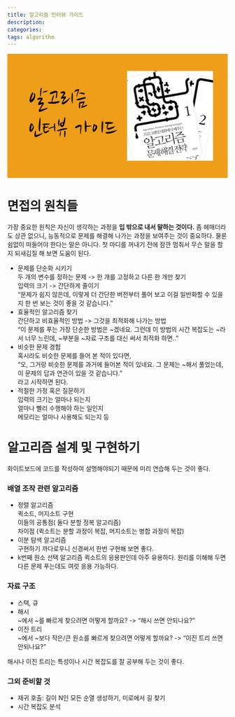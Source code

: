 ```yaml
---
title: 알고리즘 인터뷰 가이드
description: 
categories: 
tags: algorithm
---
```


![알고리즘 인터뷰 가이드](./coding-interview.png)

# 면접의 원칙들

가장 중요한 원칙은 자신이 생각하는 과정을 **입 밖으로 내서 말하는 것이다.** 좀 헤매더라도 상관 없으니, 능동적으로 문제를 해결해 나가는 과정을 보여주는 것이 중요하다. 물론 쉼없이 떠들어야 한다는 말은 아니다. 첫 마디를 꺼내기 전에 잠깐 멈춰서 무슨 말을 할 지 되새김질 해 보면 도움이 된다.

- 문제를 단순화 시키기<br/>
    두 개의 변수를 정하는 문제 -> 한 개를 고정하고 다른 한 개만 찾기<br/>
    입력의 크기 -> 간단하게 줄이기<br/>
    “문제가 쉽지 않은데, 이렇게 더 간단한 버전부터 풀어 보고 이걸 일반화할 수 있을지 한 번 보는 것이 좋을 것 같습니다.”
- 효율적인 알고리즘 찾기<br/>
    간단하고 비효율적인 방법 -> 그것을 최적화해 나가는 방법<br/>
    “이 문제를 푸는 가장 단순한 방법은 ~겠네요. 그런데 이 방법의 시간 복잡도는 ~라서 너무 느린데, ~부분을 ~자료 구조를 대신 써서 최적화 하면..”
- 비슷한 문제 경험<br/>
    혹시라도 비슷한 문제를 들어 본 적이 있다면,<br/>
    “오, 그거랑 비슷한 문제를 과거에 들어본 적이 있네요. 그 문제는 ~해서 풀었는데, 이 문제의 답과 연관이 있을 것 같습니다.”<br/>
    라고 시작하면 된다.
- 적절한 가정 혹은 질문하기<br/>
    입력의 크기는 얼마나 되는지<br/>
    얼마나 빨리 수행해야 하는 일인지<br/>
    메모리는 얼마나 사용해도 되는지 등<br/>

# 알고리즘 설계 및 구현하기

화이트보드에 코드를 작성하여 설명해야되기 때문에 미리 연습해 두는 것이 좋다.

### 배열 조작 관련 알고리즘

- 정렬 알고리즘<br/>
    퀵소드, 머지소트 구현<br/>
    이들의 공통점( 둘다 분할 정복 알고리즘)<br/>
    차이점 (퀵소트는 분할 과정이 복잡, 머지소트는 병합 과정이 복잡)<br/>
- 이분 탐색 알고리즘<br/>
    구현하기 까다로우니 신경써서 한번 구현해 보면 좋다.
- k번째 원소 선택 알고리즘
    퀵소트의 응용판인데 아주 유용하다. 원리를 이해해 두면 다른 문제 푸는데도 여럿 응용 가능하다.

### 자료 구조

- 스택, 큐
- 해시<br/>
    ~에서 ~를 빠르게 찾으려면 어떻게 할까요? -> “해시 쓰면 안되나요?”
- 이진 트리<br/>
    ~에서 ~보다 작은/큰 원소를 빠르게 찾으려면 어떻게 할까요? -> “이진 트리 쓰면 안되나요?”<br/>

해시나 이진 트리는 특성이나 시간 복잡도를 잘 공부해 두는 것이 좋다.

### 그외 준비할 것

- 재귀 호출: 길이 N인 모든 순열 생성하기, 미로에서 길 찾기
- 시간 복잡도 분석
